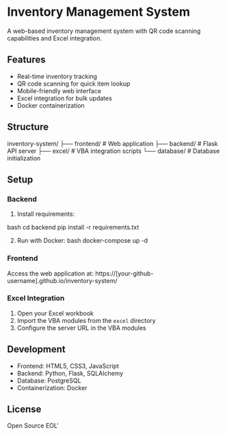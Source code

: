 # Inventory Management System

A web-based inventory management system with QR code scanning capabilities and Excel integration.

## Features
- Real-time inventory tracking
- QR code scanning for quick item lookup
- Mobile-friendly web interface
- Excel integration for bulk updates
- Docker containerization

## Structure
inventory-system/
├── frontend/ # Web application
├── backend/ # Flask API server
├── excel/ # VBA integration scripts
└── database/ # Database initialization

## Setup

### Backend
1. Install requirements:

bash
cd backend
pip install -r requirements.txt


2. Run with Docker:
bash
docker-compose up -d


### Frontend
Access the web application at: https://[your-github-username].github.io/inventory-system/

### Excel Integration
1. Open your Excel workbook
2. Import the VBA modules from the `excel` directory
3. Configure the server URL in the VBA modules

## Development
- Frontend: HTML5, CSS3, JavaScript
- Backend: Python, Flask, SQLAlchemy
- Database: PostgreSQL
- Containerization: Docker

## License
Open Source
EOL'